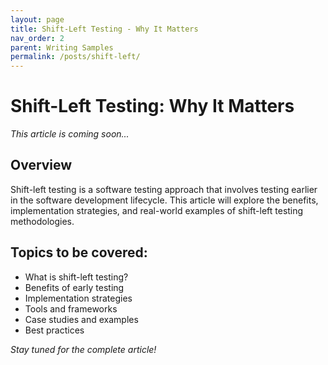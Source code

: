```yaml
---
layout: page
title: Shift-Left Testing - Why It Matters
nav_order: 2
parent: Writing Samples
permalink: /posts/shift-left/
---
```


# Shift-Left Testing: Why It Matters

*This article is coming soon...*

## Overview

Shift-left testing is a software testing approach that involves testing earlier in the software development lifecycle. This article will explore the benefits, implementation strategies, and real-world examples of shift-left testing methodologies.

## Topics to be covered:

- What is shift-left testing?
- Benefits of early testing
- Implementation strategies
- Tools and frameworks
- Case studies and examples
- Best practices

*Stay tuned for the complete article!*
